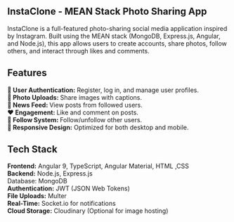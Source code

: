 ## InstaClone - MEAN Stack Photo Sharing App


InstaClone is a full-featured photo-sharing social media application inspired by Instagram. Built using the MEAN stack (MongoDB, Express.js, Angular, and Node.js), this app allows users to create accounts, share photos, follow others, and interact through likes and comments.

## Features

<b>🔐 User Authentication:</b> Register, log in, and manage user profiles. <br/>
<b>📸 Photo Uploads: </b>Share images with captions.<br/>
<b>📰 News Feed: </b>View posts from followed users.<br/>
<b>❤️ Engagement: </b>Like and comment on posts.<br/>
<b>👥 Follow System: </b>Follow/unfollow other users.<br/>
<b>📲 Responsive Design:</b> Optimized for both desktop and mobile.

## Tech Stack
<b>Frontend:</b> Angular 9, TypeScript, Angular Material, HTML ,CSS <br/>
<b>Backend:</b> Node.js, Express.js <br/>
</b>Database:</b> MongoDB <br/>
<b>Authentication:</b> JWT (JSON Web Tokens) <br/>
<b>File Uploads:</b> Multer <br/>
<b>Real-Time:</b> Socket.io for notifications <br/>
<b>Cloud Storage:</b> Cloudinary (Optional for image hosting) <br/>

